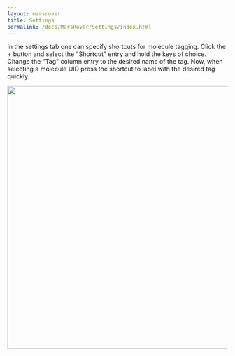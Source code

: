 ```yaml
---
layout: marsrover
title: Settings
permalink: /docs/MarsRover/Settings/index.html
---
```


In the settings tab one can specify shortcuts for molecule tagging. Click the + button and select the "Shortcut" entry and hold the keys of choice. Change the "Tag" column entry to the desired name of the tag.
Now, when selecting a molecule UID press the shortcut to label with the desired tag quickly.


<img align='centre' src='{{site.baseurl}}/docs/img/Rover/img12.png' width='600' />
